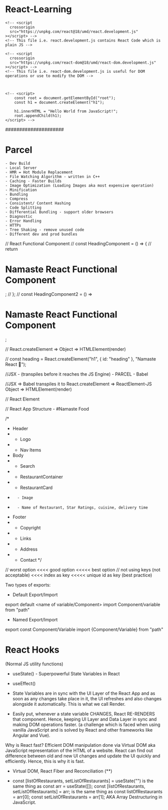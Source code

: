 # React-Learning


    <!-- <script
      crossorigin
      src="https://unpkg.com/react@18/umd/react.development.js"
    ></script> -->
    <!-- This file i.e. react.development.js contains React Code which is plain JS -->

    <!-- <script
      crossorigin
      src="https://unpkg.com/react-dom@18/umd/react-dom.development.js"
    ></script> -->
    <!-- This file i.e. react-dom.development.js is useful for DOM operations or use to modify the DOM -->



    <!-- <script>
        const root = document.getElementById("root");
        const h1 = document.createElement("h1");

        h1.innerHTML = "Hello World from JavaScript!";
        root.appendChild(h1);
    </script> -->

#####################

  # Parcel

    - Dev Build
    - Local Server
    - HMR = Hot Module Replacement
    - File Watching Algorithm - written in C++
    - Caching - Faster Builds
    - Image Optimization (Loading Images aka most expensive operation)
    - Minification
    - Bundling
    - Compress
    - Consistent/ Content Hashing
    - Code Splitting
    - Differential Bundling - support older browsers
    - Diagnostic
    - Error Handling
    - HTTPs
    - Tree Shaking - remove unused code
    - Different dev and prod bundles


// React Functional Component
// const HeadingComponent = () => {
//     return <h1 className="heading">Namaste React Functional Component</h1>;
// };
// const HeadingComponent2 = () => <h1 className="heading">Namaste React Functional Component</h1>;

// React.createElement => Object => HTMLElement(render)

// const heading = React.createElement("h1", { id: "heading" }, "Namaste React 🚀");

//JSX - (transpiles before it reaches the JS Engine) - PARCEL - Babel

//JSX => Babel transpiles it to React.createElement => ReactElement-JS Object => HTMLElement(render)

// React Element


// React App Structure - #Namaste Food

/*
 * Header
 * - Logo
 * - Nav Items
 * Body
 * - Search
 * - RestaurantContainer
 *    - RestaurantCard
 *       - Image
 *       - Name of Restaurant, Star Ratings, cuisine, delivery time
 * Footer
 * - Copyright
 * - Links
 * - Address
 * - Contact
 */

// worst option <<<< good option <<<<< best option
// not using keys (not acceptable) <<<< index as key <<<<< unique id as key (best practice)

Two types of exports:

- Default Export/Import

export default <name of variable/Component>
import Component/variable from "path"

- Named Export/Import

export const Component/Variable
import {Component/Variable} from "path"

# React Hooks
  (Normal JS utility functions)
  - useState() - Superpowerful State Variables in React
  - useEffect()

  - State Variables are in sync with the UI Layer of the React App and as soon as any changes take place in it, the UI refreshes and also changes alongside it automatically. This is what we call Render. 

  - Easily put, whenever a state variable CHANGES, React RE-RENDERS that component. Hence, keeping UI Layer and Data Layer in sync and making DOM operations faster. (a challenge which is faced when using vanilla JavaScript and is solved by React and other frameworks like Angular and Vue).

  Why is React fast? Efficient DOM manipulation done via Virtual DOM aka JavaScript representation of the HTML of a website. React can find out difference between old and new UI changes and update the UI quickly and efficiently. Hence, this is why it is fast.

  - Virtual DOM, React Fiber and Reconciliation (**)

  - const [listOfRestaurants, setListOfRestaurants] = useState("")
      is the same thing as 
    const arr = useState([]);
    const [listOfRestaurants, setListOfRestaurants] = arr;
      is the same thing as
    const listOfRestaurants = arr[0];
    const setListOfRestaurants = arr[1];
    AKA Array Destructuring in JavaScript.